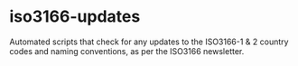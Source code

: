 # iso3166-updates
Automated scripts that check for any updates to the ISO3166-1 &amp; 2 country codes and naming conventions, as per the ISO3166 newsletter.
